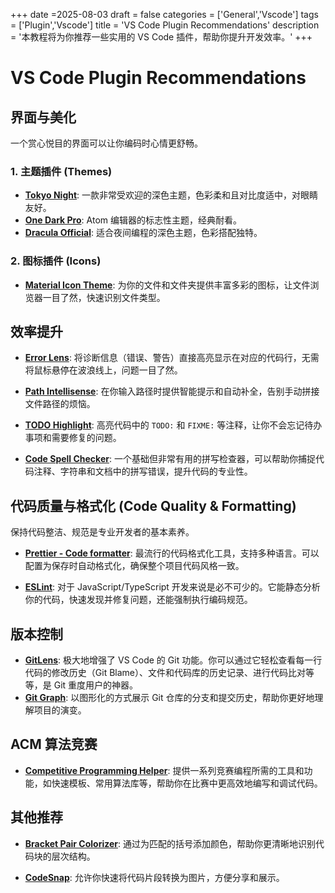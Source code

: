+++
date =2025-08-03
draft = false
categories = ['General','Vscode']
tags = ['Plugin','Vscode']
title = 'VS Code Plugin Recommendations'
description = '本教程将为你推荐一些实用的 VS Code 插件，帮助你提升开发效率。'
+++

# VS Code Plugin Recommendations


## 界面与美化

一个赏心悦目的界面可以让你编码时心情更舒畅。

### 1. 主题插件 (Themes)

- **[Tokyo Night](https://marketplace.visualstudio.com/items?itemName=enkia.tokyo-night)**: 一款非常受欢迎的深色主题，色彩柔和且对比度适中，对眼睛友好。
- **[One Dark Pro](https://marketplace.visualstudio.com/items?itemName=zhuangtongfa.Material-theme)**: Atom 编辑器的标志性主题，经典耐看。
- **[Dracula Official](https://marketplace.visualstudio.com/items?itemName=dracula-theme.theme-dracula)**: 适合夜间编程的深色主题，色彩搭配独特。

### 2. 图标插件 (Icons)

- **[Material Icon Theme](https://marketplace.visualstudio.com/items?itemName=PKief.material-icon-theme)**: 为你的文件和文件夹提供丰富多彩的图标，让文件浏览器一目了然，快速识别文件类型。

## 效率提升

- **[Error Lens](https://marketplace.visualstudio.com/items?itemName=usernamehw.errorlens)**: 将诊断信息（错误、警告）直接高亮显示在对应的代码行，无需将鼠标悬停在波浪线上，问题一目了然。

- **[Path Intellisense](https://marketplace.visualstudio.com/items?itemName=christian-kohler.path-intellisense)**: 在你输入路径时提供智能提示和自动补全，告别手动拼接文件路径的烦恼。

- **[TODO Highlight](https://marketplace.visualstudio.com/items?itemName=wayou.vscode-todo-highlight)**: 高亮代码中的 `TODO:` 和 `FIXME:` 等注释，让你不会忘记待办事项和需要修复的问题。

- **[Code Spell Checker](https://marketplace.visualstudio.com/items?itemName=streetsidesoftware.code-spell-checker)**: 一个基础但非常有用的拼写检查器，可以帮助你捕捉代码注释、字符串和文档中的拼写错误，提升代码的专业性。

## 代码质量与格式化 (Code Quality & Formatting)

保持代码整洁、规范是专业开发者的基本素养。

- **[Prettier - Code formatter](https://marketplace.visualstudio.com/items?itemName=esbenp.prettier-vscode)**: 最流行的代码格式化工具，支持多种语言。可以配置为保存时自动格式化，确保整个项目代码风格一致。

- **[ESLint](https://marketplace.visualstudio.com/items?itemName=dbaeumer.vscode-eslint)**: 对于 JavaScript/TypeScript 开发来说是必不可少的。它能静态分析你的代码，快速发现并修复问题，还能强制执行编码规范。

## 版本控制

- **[GitLens](https://marketplace.visualstudio.com/items?itemName=eamodio.gitlens)**: 极大地增强了 VS Code 的 Git 功能。你可以通过它轻松查看每一行代码的修改历史（Git Blame）、文件和代码库的历史记录、进行代码比对等等，是 Git 重度用户的神器。
- **[Git Graph](https://marketplace.visualstudio.com/items?itemName=mhutchie.git-graph)**: 以图形化的方式展示 Git 仓库的分支和提交历史，帮助你更好地理解项目的演变。

## ACM 算法竞赛

- **[Competitive Programming Helper](https://marketplace.visualstudio.com/items?itemName=AnkushChoudhary.competitive-programming-helper)**: 提供一系列竞赛编程所需的工具和功能，如快速模板、常用算法库等，帮助你在比赛中更高效地编写和调试代码。

## 其他推荐

- **[Bracket Pair Colorizer](https://marketplace.visualstudio.com/items?itemName=CoenraadS.bracket-pair-colorizer)**: 通过为匹配的括号添加颜色，帮助你更清晰地识别代码块的层次结构。

- **[CodeSnap](https://marketplace.visualstudio.com/items?itemName=adammaras.code-snap)**: 允许你快速将代码片段转换为图片，方便分享和展示。